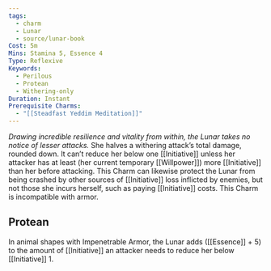 ```yaml
---
tags:
  - charm
  - Lunar
  - source/lunar-book
Cost: 5m
Mins: Stamina 5, Essence 4
Type: Reflexive
Keywords:
  - Perilous
  - Protean
  - Withering-only
Duration: Instant
Prerequisite Charms:
  - "[[Steadfast Yeddim Meditation]]"
---
```

*Drawing incredible resilience and vitality from within, the Lunar takes no notice of lesser attacks.*
She halves a withering attack’s total damage, rounded down. It can’t reduce her below one [[Initiative]] unless her attacker has at least (her current temporary [[Willpower]]) more [[Initiative]] than her before attacking. This Charm can likewise protect the Lunar from being crashed by other sources of [[Initiative]] loss inflicted by enemies, but not those she incurs herself, such as paying [[Initiative]] costs. This Charm is incompatible with armor. 
## Protean 

In animal shapes with Impenetrable Armor, the Lunar adds ([[Essence]] + 5) to the amount of [[Initiative]] an attacker needs to reduce her below [[Initiative]] 1.